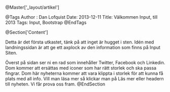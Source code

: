 ﻿@Master['_layout/artikel']

@Tags
Author : Dan Lofquist
Date: 2013-12-11
Title: Välkommen Input, till 2013
Tags: Input, Bootstrap
@EndTags

@Section['Content']

Detta är det första utkastet, tänk på att inget är hugget i sten.
Idén med landningssidan är att ge ett axplock av den information som finns på Input Siten. 

Överst på sidan ser ni en rad som innehåller Twitter, Facebook och Linkedin. Dom kommer att ersättas med iconer som har rätt storlek och ska passa fingrar.
Dom här nyheterna kommer att vara klippta i storlek för att kunna få plats med all info. Vill man läsa mer så klickar man på Läs mer eller headern till nyheten. Vi får prova oss fram.
@EndSection